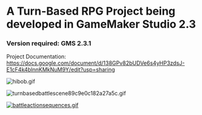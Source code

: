 # A Turn-Based RPG Project being developed in GameMaker Studio 2.3

### Version required: GMS 2.3.1

Project Documentation: https://docs.google.com/document/d/138GPv82bUDVe6s4yHP3zdsJ-E1cF4k4blnnKMkNuM9Y/edit?usp=sharing

![hibob.gif](https://s8.gifyu.com/images/hibob.gif)

![turnbasedbattlescene89c9e0c182a27a5c.gif](https://s8.gifyu.com/images/turnbasedbattlescene89c9e0c182a27a5c.gif)

[![battleactionsequences.gif](https://s8.gifyu.com/images/battleactionsequences.gif)](https://gifyu.com/image/gPb3)
